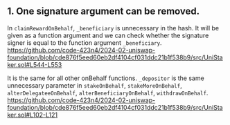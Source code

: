 ## 1. One signature argument can be removed.
In `claimRewardOnBehalf`, `_beneficiary` is unnecessary in the hash. It will be given as a function argument and we can check whether the signature signer is equal to the function argument `_beneficiary`.
https://github.com/code-423n4/2024-02-uniswap-foundation/blob/cde876f5eed60eb2df4104cf031ddc21b1f538b9/src/UniStaker.sol#L544-L553

It is the same for all other onBehalf functions.
`_depositor` is the same unnecessary parameter in `stakeOnBehalf`, `stakeMoreOnBehalf`, `alterDelegateeOnBehalf`, `alterBeneficiaryOnBehalf`, `withdrawOnBehalf`.
https://github.com/code-423n4/2024-02-uniswap-foundation/blob/cde876f5eed60eb2df4104cf031ddc21b1f538b9/src/UniStaker.sol#L102-L121
